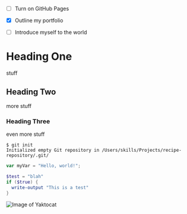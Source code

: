 - [ ] Turn on GitHub Pages
- [x] Outline my portfolio
- [ ] Introduce myself to the world


# Heading One
stuff
## Heading Two
more stuff
### Heading Three
even more stuff

```
$ git init
Initialized empty Git repository in /Users/skills/Projects/recipe-repository/.git/
```

``` javascript
var myVar = "Hello, world!";
```

``` powershell
$test = "blah"
if ($true) {
  write-output "This is a test"
}
```

![Image of Yaktocat](https://octodex.github.com/images/yaktocat.png)
